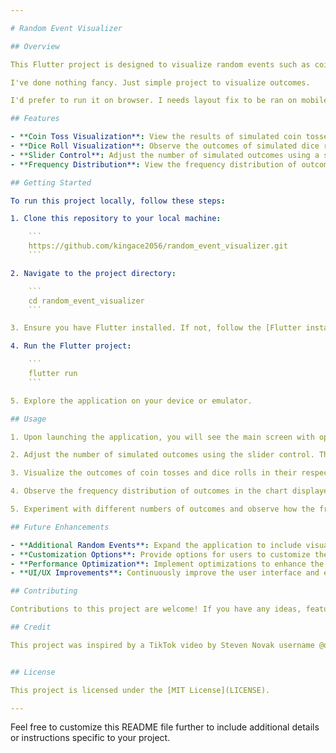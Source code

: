 ```yaml
---

# Random Event Visualizer

## Overview

This Flutter project is designed to visualize random events such as coin tosses, dice rolls, and potentially other events in the future. The application provides a simple and intuitive interface for users to observe the outcomes of these random events in real-time, along with the frequency distribution of outcomes. 

I've done nothing fancy. Just simple project to visualize outcomes. 

I'd prefer to run it on browser. I needs layout fix to be ran on mobile device

## Features

- **Coin Toss Visualization**: View the results of simulated coin tosses displayed as a visual grid.
- **Dice Roll Visualization**: Observe the outcomes of simulated dice rolls represented graphically.
- **Slider Control**: Adjust the number of simulated outcomes using a slider control.
- **Frequency Distribution**: View the frequency distribution of outcomes in a graphical chart.

## Getting Started

To run this project locally, follow these steps:

1. Clone this repository to your local machine:

    ```
    https://github.com/kingace2056/random_event_visualizer.git
    ```

2. Navigate to the project directory:

    ```
    cd random_event_visualizer
    ```

3. Ensure you have Flutter installed. If not, follow the [Flutter installation instructions](https://flutter.dev/docs/get-started/install).

4. Run the Flutter project:

    ```
    flutter run
    ```

5. Explore the application on your device or emulator.

## Usage

1. Upon launching the application, you will see the main screen with options for visualizing coin tosses and dice rolls.

2. Adjust the number of simulated outcomes using the slider control. The outcomes will update in real-time as you adjust the slider.

3. Visualize the outcomes of coin tosses and dice rolls in their respective sections of the screen.

4. Observe the frequency distribution of outcomes in the chart displayed below the visualizations.

5. Experiment with different numbers of outcomes and observe how the frequency distribution changes.

## Future Enhancements

- **Additional Random Events**: Expand the application to include visualization for other random events, such as card draws, roulette spins, etc.
- **Customization Options**: Provide options for users to customize the appearance and behavior of visualizations.
- **Performance Optimization**: Implement optimizations to enhance the performance of the application, especially for a large number of simulated outcomes.
- **UI/UX Improvements**: Continuously improve the user interface and experience based on feedback and usability testing.

## Contributing

Contributions to this project are welcome! If you have any ideas, feature requests, or bug reports, please feel free to open an issue or submit a pull request.

## Credit

This project was inspired by a TikTok video by Steven Novak username @omnisteven . [View the video](https://vt.tiktok.com/ZSFa11md3/) 


## License

This project is licensed under the [MIT License](LICENSE).

---
```


Feel free to customize this README file further to include additional details or instructions specific to your project.
